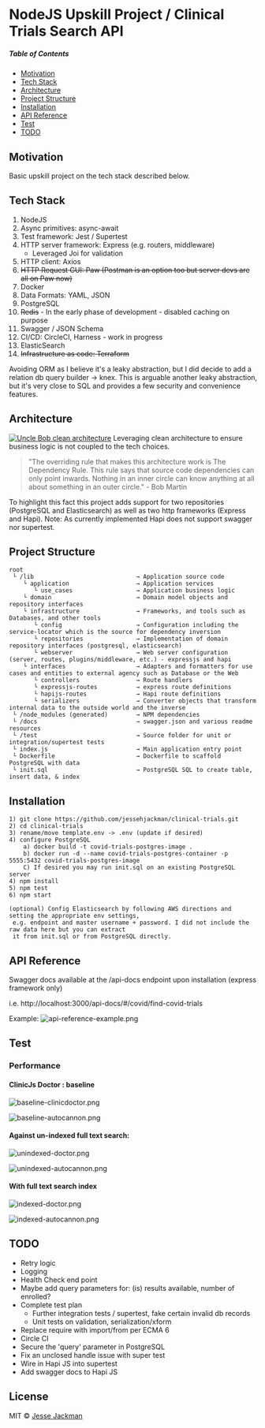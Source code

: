 # NodeJS Upskill Project / Clinical Trials Search API

##### Table of Contents
- [Motivation](#motivation)
- [Tech Stack](#tech-stack)
- [Architecture](#architecture)
- [Project Structure](#project-structure)  
- [Installation](#installation)
- [API Reference](#api-reference)
- [Test](#test)  
- [TODO](#todo)

## Motivation
Basic upskill project on the tech stack described below.

## Tech Stack
1) NodeJS
2) Async primitives:  async-await
3) Test framework: Jest / Supertest
4) HTTP server framework: Express (e.g. routers, middleware)
   - Leveraged Joi for validation
5) HTTP client: Axios
6) ~~HTTP Request GUI:  Paw (Postman is an option too but server devs are all on Paw now)~~
7) Docker
8) Data Formats: YAML, JSON
9) PostgreSQL
10) ~~Redis~~ - In the early phase of development - disabled caching on purpose
11) Swagger / JSON Schema
12) CI/CD: CircleCI, Harness - work in progress
13) ElasticSearch
14) ~~Infrastructure as code:  Terraform~~


Avoiding ORM as I believe it's a leaky abstraction, but I did decide to add a relation db query builder -> knex.
This is arguable another leaky abstraction, but it's very close to SQL and provides a few security and convenience features.

## Architecture
[![Uncle Bob clean architecture](https://blog.cleancoder.com/uncle-bob/images/2012-08-13-the-clean-architecture/CleanArchitecture.jpg)](https://blog.cleancoder.com/uncle-bob/2012/08/13/the-clean-architecture.html)
Leveraging clean architecture to ensure business logic is not coupled to the tech choices.
>"The overriding rule that makes this architecture work is The Dependency Rule. This rule says that source code dependencies can only point inwards. Nothing in an inner circle can know anything at all about something in an outer circle." - Bob Martin

To highlight this fact this project adds support for two repositories (PostgreSQL and Elasticsearch) as well as two http 
frameworks (Express and Hapi). Note: As currently implemented Hapi does not support swagger nor supertest.

## Project Structure

```
root 
 └ /lib                             → Application source code 
    └ application                   → Application services
       └ use_cases                  → Application business logic 
    └ domain                        → Domain model objects and repository interfaces
    └ infrastructure                → Frameworks, and tools such as Databases, and other tools
       └ config                     → Configuration including the service-locator which is the source for dependency inversion
       └ repositories               → Implementation of domain repository interfaces (postgresql, elasticsearch)
       └ webserver                  → Web server configuration (server, routes, plugins/middleware, etc.) - expressjs and hapi
    └ interfaces                    → Adapters and formatters for use cases and entities to external agency such as Database or the Web
       └ controllers                → Route handlers
       └ expressjs-routes           → express route definitions
       └ hapijs-routes              → Hapi route definitions
       └ serializers                → Converter objects that transform internal data to the outside world and the inverse
 └ /node_modules (generated)        → NPM dependencies
 └ /docs                            → swagger.json and various readme resources
 └ /test                            → Source folder for unit or integration/supertest tests
 └ index.js                         → Main application entry point
 └ Dockerfile                       → Dockerfile to scaffold PostgreSQL with data
 └ init.sql                         → PostgreSQL SQL to create table, insert data, & index
```

## Installation
```
1) git clone https://github.com/jessehjackman/clinical-trials.git
2) cd clinical-trials
3) rename/move template.env -> .env (update if desired) 
4) configure PostgreSQL
    a) docker build -t covid-trials-postgres-image .
    b) docker run -d --name covid-trials-postgres-container -p 5555:5432 covid-trials-postgres-image
    C) If desired you may run init.sql on an existing PostgreSQL server
4) npm install
5) npm test
6) npm start

(optional) Config Elasticsearch by following AWS directions and setting the appropriate env settings,
 e.g. endpoint and master username + password. I did not include the raw data here but you can extract 
 it from init.sql or from PostgreSQL directly.

```
## API Reference
Swagger docs available at the /api-docs endpoint upon installation (express framework only)

i.e. http://localhost:3000/api-docs/#/covid/find-covid-trials

Example:
![api-reference-example.png](doc/readme/api-reference-example.png)

## Test

### Performance 
#### ClinicJs Doctor : baseline
![baseline-clinicdoctor.png](doc/readme/baseline-clinicdoctor.png)

![baseline-autocannon.png](doc/readme/baseline-autocannon.png)

#### Against un-indexed full text search:
![unindexed-doctor.png](doc/readme/unindexed-doctor.png)

![unindexed-autocannon.png](doc/readme/unindexed-autocannon.png)

#### With full text search index
![indexed-doctor.png](doc/readme/indexed-doctor.png)

![indexed-autocannon.png](doc/readme/indexed-autocannon.png)

## TODO
- Retry logic
- Logging
- Health Check end point  
- Maybe add query parameters for: (is) results available, number of enrolled?
- Complete test plan
    - Further integration tests / supertest, fake certain invalid db records
    - Unit tests on validation, serialization/xform
- Replace require with import/from per ECMA 6
- Circle CI
- Secure the 'query' parameter in PostgreSQL
- Fix an unclosed handle issue with super test
- Wire in Hapi JS into supertest
- Add swagger docs to Hapi JS

## License
MIT © [Jesse Jackman]()